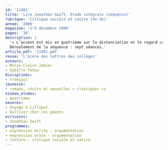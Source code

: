 ```yaml
---
id: '11481'
title: 'Lire Jonathan Swift. Étude intégrale (séquence)'
rubrique: 'Critique sociale et satire [4e-3e]'
annee: '2006'
magazine: 'n°4 décembre 2006'
pages: '36'
description: |-
  '« L’accent est mis en quatrième sur la distanciation et le regard critique, dans sa dimension ironique ou humoristique. » Quelle œuvre mieux que les « Voyages de Gulliver » peut s’inscrire dans cet objectif mentionné dans les documents d’Accompagnement des programmes de cinquième et de quatrième ? La version abrégée des voyages, en articulant « visions d’ensemble » et « analyses fragmentées », rend possible l’étude de cette œuvre intégrale. L’un des axes du travail présenté dans cet article consistent à faire percevoir l’ironie du texte. Cette séquence permet aussi d’aborder la pratique de l’argumentation ; en effet, dans une première étape, les élèves doivent justifier, à l’oral, un choix de textes et dans une seconde, à l’écrit, ils ont à défendre ou condamner le statut des enfants soldats.
  Déroulement de la séquence : sept séances.'
article_pdf: '11481.pdf'
revue: 'L’école des lettres des collèges'
auteurs:
- Marie-Claire Jahier
- Sybille Patou
disciplines:
- français
jeunesse:
- romans, récits et nouvelles « classiques »s
niveau_etudes:
- quatrième
oeuvres:
- Voyage à Lilliput
- Gulliver chez les géants
ecrivains:
- Jonathan Swift
programmes:
- expression écrite - argumentation
- expression orale - argumentation
- lecture - critique sociale et satire
---
```

